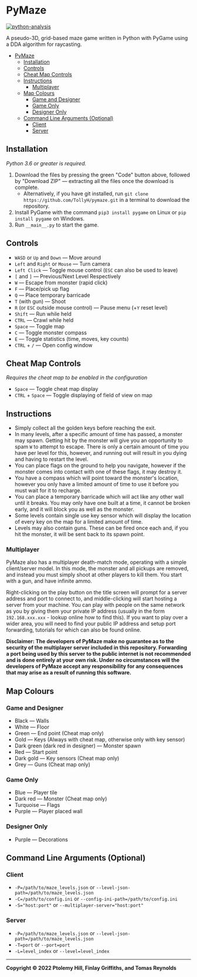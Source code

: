 # PyMaze

[![python-analysis](https://github.com/TollyH/pygame_maze/actions/workflows/python-analysis.yml/badge.svg?branch=raycasting&event=push)](https://github.com/TollyH/pygame_maze/actions/workflows/python-analysis.yml)

A pseudo-3D, grid-based maze game written in Python with PyGame using a DDA
algorithm for raycasting.

- [PyMaze](#pymaze)
  - [Installation](#installation)
  - [Controls](#controls)
  - [Cheat Map Controls](#cheat-map-controls)
  - [Instructions](#instructions)
    - [Multiplayer](#multiplayer)
  - [Map Colours](#map-colours)
    - [Game and Designer](#game-and-designer)
    - [Game Only](#game-only)
    - [Designer Only](#designer-only)
  - [Command Line Arguments (Optional)](#command-line-arguments-optional)
    - [Client](#client)
    - [Server](#server)

## Installation

*Python 3.6 or greater is required.*

1. Download the files by pressing the green "Code" button above, followed by "Download ZIP" — extracting all the files once the download is complete.
   - Alternatively, if you have git installed, run `git clone https://github.com/TollyH/pymaze.git` in a terminal to download the repository.
2. Install PyGame with the command `pip3 install pygame` on Linux or `pip install pygame` on Windows.
3. Run `__main__.py` to start the game.

## Controls

- `WASD` or `Up` and `Down` — Move around
- `Left` and `Right` or `Mouse` — Turn camera
- `Left Click` — Toggle mouse control (`ESC` can also be used to leave)
- `[` and `]` — Previous/Next Level Respectively
- `W` — Escape from monster (rapid click)
- `F` — Place/pick up flag
- `Q` — Place temporary barricade
- `T` (with gun) — Shoot
- `R` (or `ESC` outside mouse control) — Pause menu (+`Y` reset level)
- `Shift` — Run while held
- `CTRL` — Crawl while held
- `Space` — Toggle map
- `C` — Toggle monster compass
- `E` — Toggle statistics (time, moves, key counts)
- `CTRL` + `/` — Open config window

## Cheat Map Controls

*Requires the cheat map to be enabled in the configuration*

- `Space` — Toggle cheat map display
- `CTRL` + `Space` — Toggle displaying of field of view on map

## Instructions

- Simply collect all the golden keys before reaching the exit.
- In many levels, after a specific amount of time has passed, a monster may spawn. Getting hit by the monster will give you an opportunity to spam `W` to attempt to escape. There is only a certain amount of time you have per level for this, however, and running out will result in you dying and having to restart the level.
- You can place flags on the ground to help you navigate, however if the monster comes into contact with one of these flags, it may destroy it.
- You have a compass which will point toward the monster's location, however you only have a limited amount of time to use it before you must wait for it to recharge.
- You can place a temporary barricade which will act like any other wall until it breaks. You may only have one built at a time, it cannot be broken early, and it will block you as well as the monster.
- Some levels contain single use key sensor which will display the location of every key on the map for a limited amount of time.
- Levels may also contain guns. These can be fired once each and, if you hit the monster, it will be sent back to its spawn point.

### Multiplayer

PyMaze also has a multiplayer death-match mode, operating with a simple client/server model. In this mode, the monster and all pickups are removed, and instead you must simply shoot at other players to kill them. You start with a gun, and have infinite ammo.

Right-clicking on the play button on the title screen will prompt for a server address and port to connect to, and middle-clicking will start hosting a server from your machine. You can play with people on the same network as you by giving them your private IP address (usually in the form `192.168.xxx.xxx` - lookup online how to find this). If you want to play over a wider area, you will need to find your public IP address and setup port forwarding, tutorials for which can also be found online.

**Disclaimer: The developers of PyMaze make no guarantee as to the security of the multiplayer server included in this repository. Forwarding a port being used by this server to the public internet is not recommended and is done entirely at your own risk. Under no circumstances will the developers of PyMaze accept any responsibility for any consequences that may arise as a result of running this software.**

## Map Colours

### Game and Designer

- Black — Walls
- White — Floor
- Green — End point (Cheat map only)
- Gold — Keys (Always with cheat map, otherwise only with key sensor)
- Dark green (dark red in designer) — Monster spawn
- Red — Start point
- Dark gold — Key sensors (Cheat map only)
- Grey — Guns (Cheat map only)

### Game Only

- Blue — Player tile
- Dark red — Monster (Cheat map only)
- Turquoise — Flags
- Purple — Player placed wall

### Designer Only

- Purple — Decorations

## Command Line Arguments (Optional)

### Client

- `-P=/path/to/maze_levels.json` or `--level-json-path=/path/to/maze_levels.json`
- `-C=/path/to/config.ini` or `--config-ini-path=/path/to/config.ini`
- `-S="host:port"` or `--multiplayer-server="host:port"`

### Server

- `-P=/path/to/maze_levels.json` or `--level-json-path=/path/to/maze_levels.json`
- `-T=port` or `--port=port`
- `-L=level_index` or `--level=level_index`

---

**Copyright © 2022  Ptolemy Hill, Finlay Griffiths, and Tomas Reynolds**
